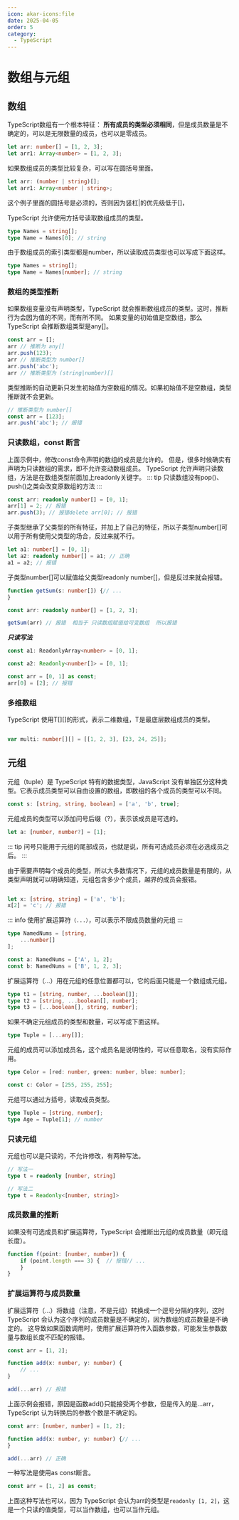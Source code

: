 ```yaml
---
icon: akar-icons:file
date: 2025-04-05
order: 5
category:
  - TypeScript
---
```


# 数组与元组

## 数组

TypeScript数组有一个根本特征： **所有成员的类型必须相同**，但是成员数量是不确定的，可以是无限数量的成员，也可以是零成员。

```typescript
let arr: number[] = [1, 2, 3];
let arr1: Array<number> = [1, 2, 3];
```

如果数组成员的类型比较复杂，可以写在圆括号里面。

```typescript :no-line-numbers
let arr: (number | string)[];
let arr1: Array<number | string>;
```

这个例子里面的圆括号是必须的，否则因为竖杠|的优先级低于[]，

TypeScript 允许使用方括号读取数组成员的类型。

```typescript
type Names = string[];
type Name = Names[0]; // string
```

由于数组成员的索引类型都是number，所以读取成员类型也可以写成下面这样。

```typescript
type Names = string[];
type Name = Names[number]; // string
```

### 数组的类型推断

如果数组变量没有声明类型，TypeScript 就会推断数组成员的类型。这时，推断行为会因为值的不同，而有所不同。
如果变量的初始值是空数组，那么 TypeScript 会推断数组类型是any[]。

```typescript
const arr = [];
arr // 推断为 any[]
arr.push(123);
arr // 推断类型为 number[]
arr.push('abc');
arr // 推断类型为 (string|number)[]
```

类型推断的自动更新只发生初始值为空数组的情况。如果初始值不是空数组，类型推断就不会更新。

```typescript
// 推断类型为 number[]
const arr = [123];
arr.push('abc'); // 报错
```

### 只读数组，const 断言

上面示例中，修改const命令声明的数组的成员是允许的。
但是，很多时候确实有声明为只读数组的需求，即不允许变动数组成员。
TypeScript 允许声明只读数组，方法是在数组类型前面加上readonly关键字。
::: tip
只读数组没有pop()、push()之类会改变原数组的方法
:::

```typescript
const arr: readonly number[] = [0, 1];
arr[1] = 2; // 报错
arr.push(3); // 报错delete arr[0]; // 报错
```

子类型继承了父类型的所有特征，并加上了自己的特征，所以子类型number[]可以用于所有使用父类型的场合，反过来就不行。

```typescript
let a1: number[] = [0, 1];
let a2: readonly number[] = a1; // 正确
a1 = a2; // 报错
```

子类型number[]可以赋值给父类型readonly number[]，但是反过来就会报错。

```typescript
function getSum(s: number[]) {// ...
}

const arr: readonly number[] = [1, 2, 3];

getSum(arr) // 报错  相当于 只读数组赋值给可变数组  所以报错
```

***只读写法***

```typescript
const a1: ReadonlyArray<number> = [0, 1];

const a2: Readonly<number[]> = [0, 1];

const arr = [0, 1] as const;
arr[0] = [2]; // 报错 
```

### 多维数组

TypeScript 使用T[][]的形式，表示二维数组，T是最底层数组成员的类型。

```typescript

var multi: number[][] = [[1, 2, 3], [23, 24, 25]];
```

## 元组

元组（tuple）是 TypeScript 特有的数据类型，JavaScript 没有单独区分这种类型。它表示成员类型可以自由设置的数组，即数组的各个成员的类型可以不同。

```typescript
const s: [string, string, boolean] = ['a', 'b', true];
```

元组成员的类型可以添加问号后缀（?），表示该成员是可选的。

```typescript
let a: [number, number?] = [1];
```

::: tip
问号只能用于元组的尾部成员，也就是说，所有可选成员必须在必选成员之后。
:::

由于需要声明每个成员的类型，所以大多数情况下，元组的成员数量是有限的，从类型声明就可以明确知道，元组包含多少个成员，越界的成员会报错。

```typescript

let x: [string, string] = ['a', 'b'];
x[2] = 'c'; // 报错
```

::: info
使用扩展运算符`（...）`，可以表示不限成员数量的元组
:::

```typescript
type NamedNums = [string,
    ...number[]
];

const a: NamedNums = ['A', 1, 2];
const b: NamedNums = ['B', 1, 2, 3];

```

扩展运算符（...）用在元组的任意位置都可以，它的后面只能是一个数组或元组。

```typescript
type t1 = [string, number, ...boolean[]];
type t2 = [string, ...boolean[], number];
type t3 = [...boolean[], string, number];
```

如果不确定元组成员的类型和数量，可以写成下面这样。

```typescript
type Tuple = [...any[]];
```

元组的成员可以添加成员名，这个成员名是说明性的，可以任意取名，没有实际作用。

```typescript
type Color = [red: number, green: number, blue: number];

const c: Color = [255, 255, 255];
```

元组可以通过方括号，读取成员类型。

```typescript
type Tuple = [string, number];
type Age = Tuple[1]; // number
```

### 只读元组

元组也可以是只读的，不允许修改，有两种写法。

```typescript
// 写法一
type t = readonly [number, string]

// 写法二
type t = Readonly<[number, string]>
```

### 成员数量的推断

如果没有可选成员和扩展运算符，TypeScript 会推断出元组的成员数量（即元组长度）。

```typescript
function f(point: [number, number]) {
    if (point.length === 3) {  // 报错// ...
    }
}
```

### 扩展运算符与成员数量

扩展运算符（...）将数组（注意，不是元组）转换成一个逗号分隔的序列，这时 TypeScript 会认为这个序列的成员数量是不确定的，因为数组的成员数量是不确定的。
这导致如果函数调用时，使用扩展运算符传入函数参数，可能发生参数数量与数组长度不匹配的报错。

```typescript
const arr = [1, 2];

function add(x: number, y: number) {
    // ...
}

add(...arr) // 报错
```

上面示例会报错，原因是函数add()只能接受两个参数，但是传入的是...arr，TypeScript 认为转换后的参数个数是不确定的。

```typescript
const arr: [number, number] = [1, 2];

function add(x: number, y: number) {// ...
}

add(...arr) // 正确
```

一种写法是使用as const断言。

```typescript
const arr = [1, 2] as const;
```

上面这种写法也可以，因为 TypeScript 会认为arr的类型是`readonly [1, 2]`，这是一个只读的值类型，可以当作数组，也可以当作元组。

